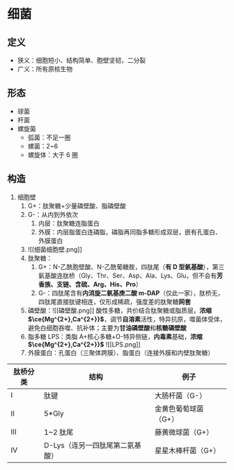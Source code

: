 # 细菌
## 定义
- 狭义：细胞短小、结构简单、胞壁坚韧，二分裂
- 广义：所有原核生物
## 形态
- 球菌
- 杆菌
- 螺旋菌
	- 弧菌：不足一圈
	- 螺菌：2~6
	- 螺旋体：大于 6 圈
## 构造
1. 细胞壁
	1. G+：肽聚糖+少量磷壁酸、脂磷壁酸
	2. G-：从内到外依次
		1. 内层：肽聚糖连脂蛋白
		2. 外膜：内层脂蛋白连磷脂，磷脂再同脂多糖形成双层，嵌有孔蛋白、外膜蛋白
	3. ![[细菌细胞壁.png]]
	4. 肽聚糖：
		1. G+：N-乙酰胞壁酸、N-乙酰葡糖胺，四肽尾（**有 D 型氨基酸**），第三氨基酸连肽桥（Gly、Thr、Ser、Asp、Ala、Lys、Glu，但不会有**芳香族、支链、含硫、Arg、His、Pro**）
		2. G-：四肽尾含有**内消旋二氨基庚二酸 m-DAP**（仅此一家），肽桥无，四肽尾直接肽键相连，仅形成稀疏，强度差的肽聚糖**网套**
	5. 磷壁酸：![[磷壁酸.png]] 酸性多糖，共价结合肽聚糖或脂质层，**浓缩 $\ce{Mg^{2+},Ca^{2+}}$**，调节**自溶素**活性，特异抗原，噬菌体受体，避免白细胞吞噬、抗补体；主要为**甘油磷壁酸**和**核糖磷壁酸**
	6. 脂多糖 LPS：类脂 A+核心多糖+O-特异侧链，**内毒素**基础，**浓缩 $\ce{Mg^{2+},Ca^{2+}}$** ![[LPS.png]]
	7. 外膜蛋白：孔蛋白（三聚体跨膜）、脂蛋白（连接外膜和内壁肽聚糖）

| 肽桥分类 | 结构                            | 例子                 |
| -------- | ------------------------------- | -------------------- |
| Ⅰ        | 肽键                            | 大肠杆菌（G-）       |
| Ⅱ        | 5\*Gly                          | 金黄色葡萄球菌（G+） |
| Ⅲ        | 1~2 肽尾                        | 藤黄微球菌（G+）     |
| Ⅳ        | D-Lys（连另一四肽尾第二氨基酸） | 星星木棒杆菌（G+）   |
